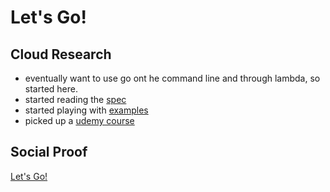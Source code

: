 <!-- This is a template you can use for quick progress days. It removes a lot of the steps we encourage you to share in the longer template 000-DAY-ARTICLE-LONG-TEMPLATE.MD-->

# Let's Go!

## Cloud Research

- eventually want to use go ont he command line and through lambda, so started here.
- started reading the [spec](https://golang.org/)
- started playing with [examples](https://play.golang.org/)
- picked up a [udemy course](https://www.udemy.com/course/learn-how-to-code)

## Social Proof

[Let's Go!](https://twitter.com/mejenks/status/1285674492006629381?s=20)
